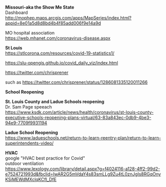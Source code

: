 **Missouri-aka the Show Me State**  
Dashboard  
http://mophep.maps.arcgis.com/apps/MapSeries/index.html?appid=8e01a5d8d8bd4b4f85add006f9e14a9d

MO hospital association  
https://web.mhanet.com/coronavirus-disease.aspx  

**St Louis**  
https://stlcorona.com/resources/covid-19-statistics1/  

https://slu-opengis.github.io/covid_daily_viz/index.html  

https://twitter.com/chrisprener  

such as
https://twitter.com/chrisprener/status/1286081335120011266  

**School Reopening**  

**St. Louis County and Ladue Schools reopening**  
Dr. Sam Page speeach  
https://www.ksdk.com/article/news/health/coronavirus/st-louis-county-executive-schools-reopening-plans-virtual/63-83a843ec-0db9-4be3-94e9-7709f9931194  

**Ladue School Reopening**  
https://www.ladueschools.net/return-to-learn-reentry-plan/return-to-learn-superintendents-video/  

**HVAC**  
google "HVAC best practice for Covid"  
outdoor ventilation  
https://www.lexology.com/library/detail.aspx?g=f4024116-a128-4ff2-99d2-e7524721993d&fbclid=IwAR2G5mVdaY4s83smLLg9Zu4tL0znJgIs8RGqOnyKSiMEWdMXclqKCfl_DfE
